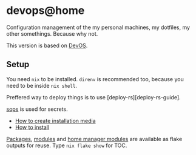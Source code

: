 # devops@home

Configuration management of the my personal machines, my dotfiles,
my other somethings. Because why not.

This version is based on [DevOS].

## Setup

You need `nix` to be installed. `direnv` is recommended too, because you need
to be inside `nix shell`.

Preffered way to deploy things is to use \[deploy-rs\]\[deploy-rs-guide\].

[sops][sops-nix] is used for secrets.

- [How to create installation media][iso-guide]
- [How to install][install-guide]

[Packages](./pkgs), [modules](./modules) and
[home manager modules](./users/modules) are available as flake outputs
for reuse. Type `nix flake show` for TOC.

[devos]: https://devos.divnix.com/doc/start
[install-guide]: https://devos.divnix.com/flk/install.html
[iso-guide]: https://devos.divnix.com/flk/iso.html
[sops-nix]: https://github.com/Mic92/sops-nix
